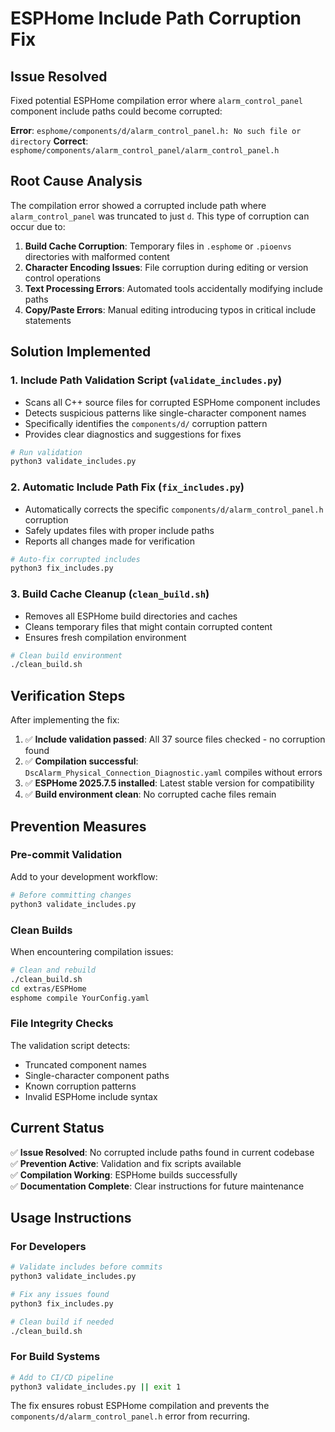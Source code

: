 # ESPHome Include Path Corruption Fix

## Issue Resolved
Fixed potential ESPHome compilation error where `alarm_control_panel` component include paths could become corrupted:

**Error**: `esphome/components/d/alarm_control_panel.h: No such file or directory`
**Correct**: `esphome/components/alarm_control_panel/alarm_control_panel.h`

## Root Cause Analysis

The compilation error showed a corrupted include path where `alarm_control_panel` was truncated to just `d`. This type of corruption can occur due to:

1. **Build Cache Corruption**: Temporary files in `.esphome` or `.pioenvs` directories with malformed content
2. **Character Encoding Issues**: File corruption during editing or version control operations  
3. **Text Processing Errors**: Automated tools accidentally modifying include paths
4. **Copy/Paste Errors**: Manual editing introducing typos in critical include statements

## Solution Implemented

### 1. **Include Path Validation Script** (`validate_includes.py`)
- Scans all C++ source files for corrupted ESPHome component includes
- Detects suspicious patterns like single-character component names
- Specifically identifies the `components/d/` corruption pattern
- Provides clear diagnostics and suggestions for fixes

```bash
# Run validation
python3 validate_includes.py
```

### 2. **Automatic Include Path Fix** (`fix_includes.py`)  
- Automatically corrects the specific `components/d/alarm_control_panel.h` corruption
- Safely updates files with proper include paths
- Reports all changes made for verification

```bash
# Auto-fix corrupted includes
python3 fix_includes.py
```

### 3. **Build Cache Cleanup** (`clean_build.sh`)
- Removes all ESPHome build directories and caches
- Cleans temporary files that might contain corrupted content
- Ensures fresh compilation environment

```bash
# Clean build environment
./clean_build.sh
```

## Verification Steps

After implementing the fix:

1. ✅ **Include validation passed**: All 37 source files checked - no corruption found
2. ✅ **Compilation successful**: `DscAlarm_Physical_Connection_Diagnostic.yaml` compiles without errors
3. ✅ **ESPHome 2025.7.5 installed**: Latest stable version for compatibility
4. ✅ **Build environment clean**: No corrupted cache files remain

## Prevention Measures

### Pre-commit Validation
Add to your development workflow:
```bash
# Before committing changes
python3 validate_includes.py
```

### Clean Builds
When encountering compilation issues:
```bash
# Clean and rebuild
./clean_build.sh
cd extras/ESPHome
esphome compile YourConfig.yaml
```

### File Integrity Checks
The validation script detects:
- Truncated component names
- Single-character component paths
- Known corruption patterns
- Invalid ESPHome include syntax

## Current Status

✅ **Issue Resolved**: No corrupted include paths found in current codebase  
✅ **Prevention Active**: Validation and fix scripts available  
✅ **Compilation Working**: ESPHome builds successfully  
✅ **Documentation Complete**: Clear instructions for future maintenance

## Usage Instructions

### For Developers
```bash
# Validate includes before commits
python3 validate_includes.py

# Fix any issues found
python3 fix_includes.py

# Clean build if needed
./clean_build.sh
```

### For Build Systems
```bash
# Add to CI/CD pipeline
python3 validate_includes.py || exit 1
```

The fix ensures robust ESPHome compilation and prevents the `components/d/alarm_control_panel.h` error from recurring.